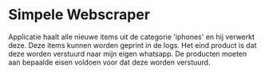 # Simpele Webscraper

Applicatie haalt alle nieuwe items uit de categorie 'iphones' en hij verwerkt deze.
Deze items kunnen worden geprint in de logs.
Het eind product is dat deze worden verstuurd naar mijn eigen whatsapp.
De producten moeten aan bepaalde eisen voldoen voor dat deze worden verstuurd.

